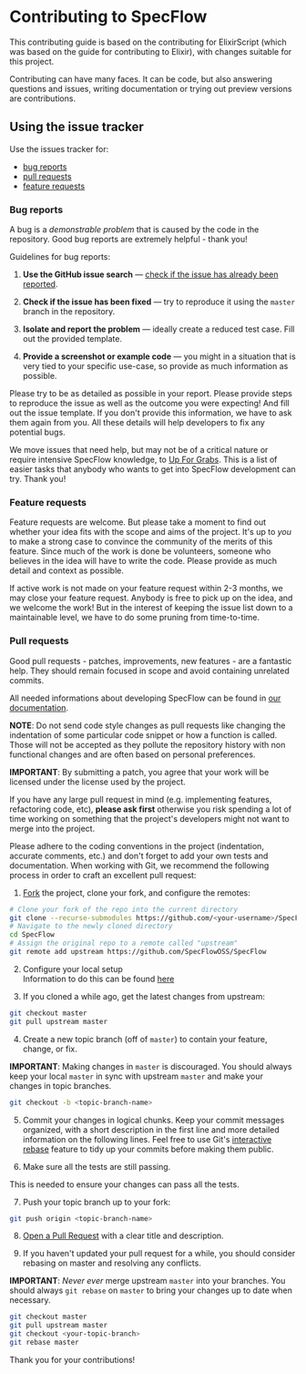 # Contributing to SpecFlow

This contributing guide is based on the contributing for ElixirScript (which was based on the guide for contributing to Elixir), with changes suitable for this project.

Contributing can have many faces. It can be code, but also answering questions and issues, writing documentation or trying out preview versions are contributions.

## Using the issue tracker

Use the issues tracker for:

* [bug reports](#bug)
* [pull requests](#pull-requests)
* [feature requests](#feature-request)

### Bug reports

A bug is a _demonstrable problem_ that is caused by the code in the repository.
Good bug reports are extremely helpful - thank you!

Guidelines for bug reports:

1. **Use the GitHub issue search** &mdash; [check if the issue has already been
   reported](https://github.com/SpecFlowOSS/SpecFlow/search?type=Issues).

2. **Check if the issue has been fixed** &mdash; try to reproduce it using the
   `master` branch in the repository.

3. **Isolate and report the problem** &mdash; ideally create a reduced test
   case. Fill out the provided template.

4. **Provide a screenshot or example code** &mdash; you might in a situation that
   is very tied to your specific use-case, so provide as much information as
  possible.

Please try to be as detailed as possible in your report. Please provide steps to
reproduce the issue as well as the outcome you were expecting! And fill out the issue template. If you don't provide this information, we have to ask them again from you. All these details
will help developers to fix any potential bugs.



We move issues that need help, but may not be of a critical nature or require
intensive SpecFlow knowledge, to [Up For Grabs](https://github.com/SpecFlowOSS/SpecFlow/labels/up-for-grabs). 
This is a list of easier tasks that anybody who wants to get into SpecFlow
development can try.  Thank you!

### Feature requests

Feature requests are welcome. But please take a moment to find
out whether your idea fits with the scope and aims of the project. It's up to *you*
to make a strong case to convince the community of the merits of this feature.
Since much of the work is done be volunteers, someone who believes in the 
idea will have to write the code.  Please provide as much detail and context as possible.

If active work is not made on your feature request within 2-3 months, we may close your
feature request.  Anybody is free to pick up on the idea, and we welcome the work! But in
the interest of keeping the issue list down to a maintainable level, we have to do some
pruning from time-to-time.

### Pull requests

Good pull requests - patches, improvements, new features - are a fantastic
help. They should remain focused in scope and avoid containing unrelated
commits.

All needed informations about developing SpecFlow can be found in [our documentation](https://docs.specflow.org/projects/specflow/en/latest/Contribute/Prerequisite.html).

**NOTE**: Do not send code style changes as pull requests like changing
the indentation of some particular code snippet or how a function is called.
Those will not be accepted as they pollute the repository history with non
functional changes and are often based on personal preferences.

**IMPORTANT**: By submitting a patch, you agree that your work will be
licensed under the license used by the project.

If you have any large pull request in mind (e.g. implementing features,
refactoring code, etc), **please ask first** otherwise you risk spending
a lot of time working on something that the project's developers might
not want to merge into the project.

Please adhere to the coding conventions in the project (indentation,
accurate comments, etc.) and don't forget to add your own tests and
documentation. When working with Git, we recommend the following process
in order to craft an excellent pull request:

1. [Fork](https://help.github.com/fork-a-repo/) the project, clone your fork,
  and configure the remotes:

  ```sh
  # Clone your fork of the repo into the current directory
  git clone --recurse-submodules https://github.com/<your-username>/SpecFlow
  # Navigate to the newly cloned directory
  cd SpecFlow
  # Assign the original repo to a remote called "upstream"
  git remote add upstream https://github.com/SpecFlowOSS/SpecFlow
  ```
  
2. Configure your local setup  
  Information to do this can be found [here](https://docs.specflow.org/projects/specflow/en/latest/Contribute/LocalSetup.html)


3. If you cloned a while ago, get the latest changes from upstream:

  ```sh
  git checkout master
  git pull upstream master
  ```

4. Create a new topic branch (off of `master`) to contain your feature, change,
  or fix.

  **IMPORTANT**: Making changes in `master` is discouraged. You should always
  keep your local `master` in sync with upstream `master` and make your
  changes in topic branches.

  ```sh
  git checkout -b <topic-branch-name>
  ```

5. Commit your changes in logical chunks. Keep your commit messages organized,
  with a short description in the first line and more detailed information on
  the following lines. Feel free to use Git's
  [interactive rebase](https://help.github.com/articles/interactive-rebase)
  feature to tidy up your commits before making them public.

6. Make sure all the tests are still passing.

  This is needed to ensure your changes can
  pass all the tests.

7. Push your topic branch up to your fork:

  ```sh
  git push origin <topic-branch-name>
  ```

8. [Open a Pull Request](https://help.github.com/articles/using-pull-requests/)
  with a clear title and description.

9. If you haven't updated your pull request for a while, you should consider
  rebasing on master and resolving any conflicts.

  **IMPORTANT**: _Never ever_ merge upstream `master` into your branches. You
  should always `git rebase` on `master` to bring your changes up to date when
  necessary.

  ```sh
  git checkout master
  git pull upstream master
  git checkout <your-topic-branch>
  git rebase master
  ```

Thank you for your contributions!
